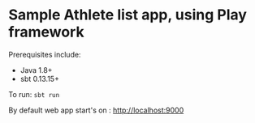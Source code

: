 # Sample Athlete list app, using Play framework  

Prerequisites include:

* Java 1.8+
* sbt 0.13.15+

To run:
`sbt run`

By default web app start's on : <http://localhost:9000>
